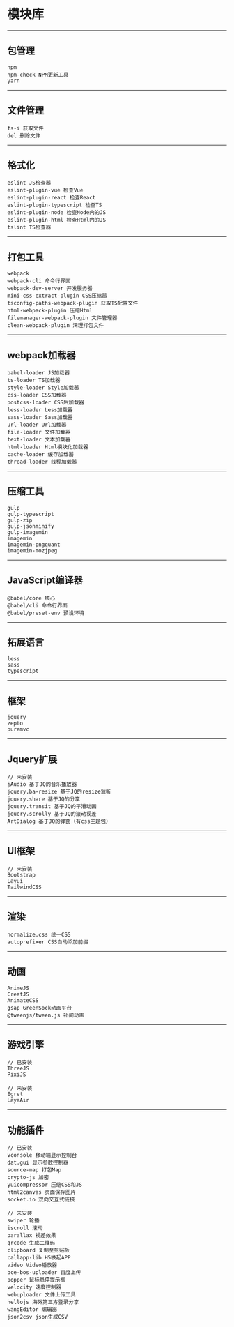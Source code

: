 # 模块库

---

## 包管理

```
npm
npm-check NPM更新工具
yarn
```

---

## 文件管理

```
fs-i 获取文件
del 删除文件
```

---

## 格式化

```
eslint JS检查器
eslint-plugin-vue 检查Vue
eslint-plugin-react 检查React
eslint-plugin-typescript 检查TS
eslint-plugin-node 检查Node内的JS
eslint-plugin-html 检查Html内的JS
tslint TS检查器
```

---

## 打包工具

```
webpack
webpack-cli 命令行界面
webpack-dev-server 开发服务器
mini-css-extract-plugin CSS压缩器
tsconfig-paths-webpack-plugin 获取TS配置文件
html-webpack-plugin 压缩Html
filemanager-webpack-plugin 文件管理器
clean-webpack-plugin 清理打包文件
```

---

## webpack加载器

```
babel-loader JS加载器
ts-loader TS加载器
style-loader Style加载器
css-loader CSS加载器
postcss-loader CSS后加载器
less-loader Less加载器
sass-loader Sass加载器
url-loader Url加载器
file-loader 文件加载器
text-loader 文本加载器
html-loader Html模块化加载器
cache-loader 缓存加载器
thread-loader 线程加载器
```

---

## 压缩工具

```
gulp
gulp-typescript
gulp-zip
gulp-jsonminify
gulp-imagemin
imagemin
imagemin-pngquant
imagemin-mozjpeg
```

---

## JavaScript编译器

```
@babel/core 核心
@babel/cli 命令行界面
@babel/preset-env 预设环境
```

---

## 拓展语言

```
less
sass
typescript
```

---

## 框架

```
jquery
zepto
puremvc
```

---

## Jquery扩展

```
// 未安装
jAudio 基于JQ的音乐播放器
jquery.ba-resize 基于JQ的resize监听
jquery.share 基于JQ的分享
jquery.transit 基于JQ的平滑动画
jquery.scrolly 基于JQ的滚动视差
ArtDialog 基于JQ的弹窗（有css主题包）
```

---

## UI框架

```
// 未安装
Bootstrap
Layui
TailwindCSS
```

---

## 渲染

```
normalize.css 统一CSS
autoprefixer CSS自动添加前缀
```

---

## 动画

```
AnimeJS
CreatJS
AnimateCSS
gsap GreenSock动画平台
@tweenjs/tween.js 补间动画
```

---

## 游戏引擎

```
// 已安装
ThreeJS
PixiJS

// 未安装
Egret
LayaAir
```

---

## 功能插件

```
// 已安装
vconsole 移动端显示控制台
dat.gui 显示参数控制器
source-map 打包Map
crypto-js 加密
yuicompressor 压缩CSS和JS
html2canvas 页面保存图片
socket.io 双向交互式链接

// 未安装
swiper 轮播
iscroll 滚动
parallax 视差效果
qrcode 生成二维码
clipboard 复制至剪贴板
callapp-lib H5唤起APP
video Video播放器
bce-bos-uploader 百度上传
popper 鼠标悬停提示框
velocity 速度控制器
webuploader 文件上传工具
hellojs 海外第三方登录分享
wangEditor 编辑器
json2csv json生成CSV
```
